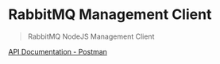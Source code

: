 # RabbitMQ Management Client

> RabbitMQ NodeJS Management Client

[API Documentation - Postman](https://documenter.getpostman.com/view/970586/S1ZxbpUw?version=latest)